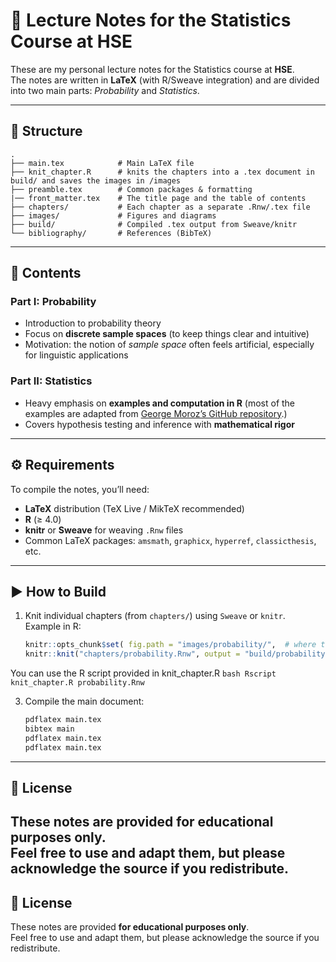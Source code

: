 # 📘 Lecture Notes for the Statistics Course at HSE

These are my personal lecture notes for the Statistics course at **HSE**.  
The notes are written in **LaTeX** (with R/Sweave integration) and are divided into two main parts: *Probability* and *Statistics*.  

---

## 📂 Structure

```
.
├── main.tex            # Main LaTeX file
├── knit_chapter.R      # knits the chapters into a .tex document in build/ and saves the images in /images
├── preamble.tex        # Common packages & formatting
|── front_matter.tex    # The title page and the table of contents
├── chapters/           # Each chapter as a separate .Rnw/.tex file
├── images/             # Figures and diagrams
├── build/              # Compiled .tex output from Sweave/knitr
└── bibliography/       # References (BibTeX)
```

---

## 📖 Contents

### Part I: Probability
- Introduction to probability theory  
- Focus on **discrete sample spaces** (to keep things clear and intuitive)  
- Motivation: the notion of *sample space* often feels artificial, especially for linguistic applications  

### Part II: Statistics
- Heavy emphasis on **examples and computation in R** (most of the examples are adapted from [George Moroz’s GitHub repository](https://github.com/agricolamz).)
- Covers hypothesis testing and inference with **mathematical rigor**  


---

## ⚙️ Requirements

To compile the notes, you’ll need:  
- **LaTeX** distribution (TeX Live / MikTeX recommended)  
- **R** (≥ 4.0)  
- **knitr** or **Sweave** for weaving `.Rnw` files  
- Common LaTeX packages: `amsmath`, `graphicx`, `hyperref`, `classicthesis`, etc.  

---

## ▶️ How to Build

1. Knit individual chapters (from `chapters/`) using `Sweave` or `knitr`.  
   Example in R:  
   ```r
   knitr::opts_chunk$set( fig.path = "images/probability/",  # where to save plots, fig.width = 6, fig.height = 4)
   knitr::knit("chapters/probability.Rnw", output = "build/probability.tex")
   ```  

  You can use the R script provided in knit_chapter.R
    ```bash
    Rscript knit_chapter.R probability.Rnw 
    ```

3. Compile the main document:  
   ```bash
   pdflatex main.tex
   bibtex main
   pdflatex main.tex
   pdflatex main.tex
   ```

---

## 📝 License

These notes are provided **for educational purposes only**.  
Feel free to use and adapt them, but please acknowledge the source if you redistribute.  
---

## 📝 License

These notes are provided **for educational purposes only**.  
Feel free to use and adapt them, but please acknowledge the source if you redistribute.  
